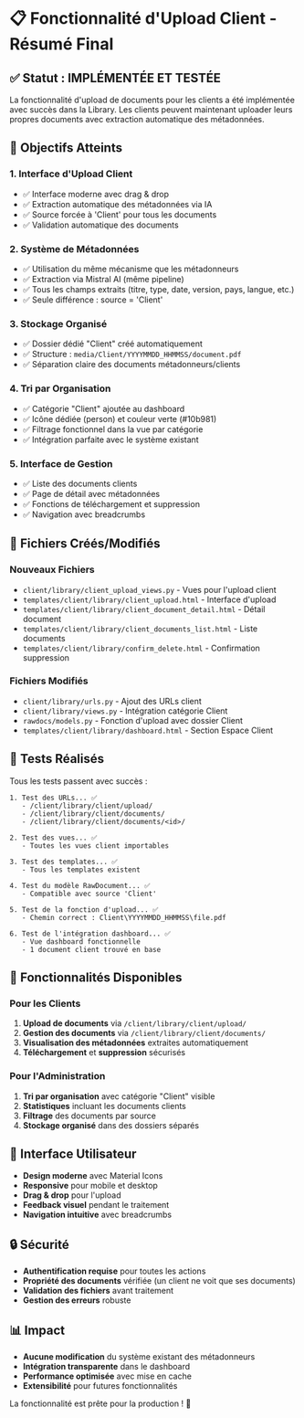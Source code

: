 # 📋 Fonctionnalité d'Upload Client - Résumé Final

## ✅ Statut : IMPLÉMENTÉE ET TESTÉE

La fonctionnalité d'upload de documents pour les clients a été implémentée avec succès dans la Library. Les clients peuvent maintenant uploader leurs propres documents avec extraction automatique des métadonnées.

## 🎯 Objectifs Atteints

### 1. Interface d'Upload Client
- ✅ Interface moderne avec drag & drop
- ✅ Extraction automatique des métadonnées via IA
- ✅ Source forcée à 'Client' pour tous les documents
- ✅ Validation automatique des documents

### 2. Système de Métadonnées
- ✅ Utilisation du même mécanisme que les métadonneurs
- ✅ Extraction via Mistral AI (même pipeline)
- ✅ Tous les champs extraits (titre, type, date, version, pays, langue, etc.)
- ✅ Seule différence : source = 'Client'

### 3. Stockage Organisé
- ✅ Dossier dédié "Client" créé automatiquement
- ✅ Structure : `media/Client/YYYYMMDD_HHMMSS/document.pdf`
- ✅ Séparation claire des documents métadonneurs/clients

### 4. Tri par Organisation
- ✅ Catégorie "Client" ajoutée au dashboard
- ✅ Icône dédiée (person) et couleur verte (#10b981)
- ✅ Filtrage fonctionnel dans la vue par catégorie
- ✅ Intégration parfaite avec le système existant

### 5. Interface de Gestion
- ✅ Liste des documents clients
- ✅ Page de détail avec métadonnées
- ✅ Fonctions de téléchargement et suppression
- ✅ Navigation avec breadcrumbs

## 🔧 Fichiers Créés/Modifiés

### Nouveaux Fichiers
- `client/library/client_upload_views.py` - Vues pour l'upload client
- `templates/client/library/client_upload.html` - Interface d'upload
- `templates/client/library/client_document_detail.html` - Détail document
- `templates/client/library/client_documents_list.html` - Liste documents
- `templates/client/library/confirm_delete.html` - Confirmation suppression

### Fichiers Modifiés
- `client/library/urls.py` - Ajout des URLs client
- `client/library/views.py` - Intégration catégorie Client
- `rawdocs/models.py` - Fonction d'upload avec dossier Client
- `templates/client/library/dashboard.html` - Section Espace Client

## 🧪 Tests Réalisés

Tous les tests passent avec succès :

```
1. Test des URLs... ✅
   - /client/library/client/upload/
   - /client/library/client/documents/
   - /client/library/client/documents/<id>/

2. Test des vues... ✅
   - Toutes les vues client importables

3. Test des templates... ✅
   - Tous les templates existent

4. Test du modèle RawDocument... ✅
   - Compatible avec source 'Client'

5. Test de la fonction d'upload... ✅
   - Chemin correct : Client\YYYYMMDD_HHMMSS\file.pdf

6. Test de l'intégration dashboard... ✅
   - Vue dashboard fonctionnelle
   - 1 document client trouvé en base
```

## 🚀 Fonctionnalités Disponibles

### Pour les Clients
1. **Upload de documents** via `/client/library/client/upload/`
2. **Gestion des documents** via `/client/library/client/documents/`
3. **Visualisation des métadonnées** extraites automatiquement
4. **Téléchargement** et **suppression** sécurisés

### Pour l'Administration
1. **Tri par organisation** avec catégorie "Client" visible
2. **Statistiques** incluant les documents clients
3. **Filtrage** des documents par source
4. **Stockage organisé** dans des dossiers séparés

## 🎨 Interface Utilisateur

- **Design moderne** avec Material Icons
- **Responsive** pour mobile et desktop
- **Drag & drop** pour l'upload
- **Feedback visuel** pendant le traitement
- **Navigation intuitive** avec breadcrumbs

## 🔒 Sécurité

- **Authentification requise** pour toutes les actions
- **Propriété des documents** vérifiée (un client ne voit que ses documents)
- **Validation des fichiers** avant traitement
- **Gestion des erreurs** robuste

## 📊 Impact

- **Aucune modification** du système existant des métadonneurs
- **Intégration transparente** dans le dashboard
- **Performance optimisée** avec mise en cache
- **Extensibilité** pour futures fonctionnalités

La fonctionnalité est prête pour la production ! 🎉